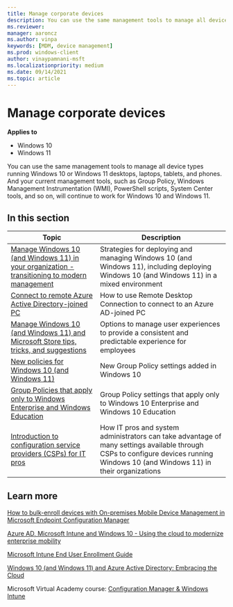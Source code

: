 ```yaml
---
title: Manage corporate devices
description: You can use the same management tools to manage all device types running Windows 10 or Windows 11 desktops, laptops, tablets, and phones.
ms.reviewer: 
manager: aaroncz
ms.author: vinpa
keywords: [MDM, device management]
ms.prod: windows-client
author: vinaypamnani-msft
ms.localizationpriority: medium
ms.date: 09/14/2021
ms.topic: article
---
```


# Manage corporate devices


**Applies to**

- Windows 10
- Windows 11

You can use the same management tools to manage all device types running Windows 10 or Windows 11 desktops, laptops, tablets, and phones. And your current management tools, such as Group Policy, Windows Management Instrumentation (WMI), PowerShell scripts, System Center tools, and so on, will continue to work for Windows 10 and Windows 11.

## In this section

| Topic | Description |
| --- | --- |
| [Manage Windows 10 (and Windows 11) in your organization - transitioning to modern management](manage-windows-10-in-your-organization-modern-management.md) | Strategies for deploying and managing Windows 10 (and Windows 11), including deploying Windows 10 (and Windows 11) in a mixed environment | 
| [Connect to remote Azure Active Directory-joined PC](connect-to-remote-aadj-pc.md) | How to use Remote Desktop Connection to connect to an Azure AD-joined PC |
| [Manage Windows 10 (and Windows 11) and Microsoft Store tips, tricks, and suggestions](/windows/configuration/manage-tips-and-suggestions) | Options to manage user experiences to provide a consistent and predictable experience for employees |
| [New policies for Windows 10 (and Windows 11)](new-policies-for-windows-10.md) | New Group Policy settings added in Windows 10 |
| [Group Policies that apply only to Windows Enterprise and Windows Education](group-policies-for-enterprise-and-education-editions.md) | Group Policy settings that apply only to Windows 10 Enterprise and Windows 10 Education |
| [Introduction to configuration service providers (CSPs) for IT pros](/windows/configuration/provisioning-packages/how-it-pros-can-use-configuration-service-providers) | How IT pros and system administrators can take advantage of many settings available through CSPs to configure devices running Windows 10 (and Windows 11) in their organizations |



## Learn more

[How to bulk-enroll devices with On-premises Mobile Device Management in Microsoft Endpoint Configuration Manager](/mem/configmgr/mdm/deploy-use/bulk-enroll-devices-on-premises-mdm)

[Azure AD, Microsoft Intune and Windows 10 - Using the cloud to modernize enterprise mobility](https://blogs.technet.microsoft.com/enterprisemobility/2015/06/12/azure-ad-microsoft-intune-and-windows-10-using-the-cloud-to-modernize-enterprise-mobility/)

[Microsoft Intune End User Enrollment Guide](/samples/browse/?redirectedfrom=TechNet-Gallery)

[Windows 10 (and Windows 11) and Azure Active Directory: Embracing the Cloud](https://go.microsoft.com/fwlink/p/?LinkId=615768)

Microsoft Virtual Academy course: [Configuration Manager & Windows Intune](/training/)

